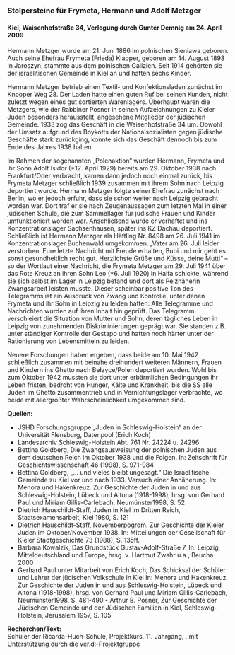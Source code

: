 ### Stolpersteine für Frymeta, Hermann und Adolf Metzger
#### Kiel, Waisenhofstraße 34, Verlegung durch Gunter Demnig am 24. April 2009

Hermann Metzger wurde am 21. Juni 1886 im polnischen Sieniawa geboren. Auch seine Ehefrau Frymeta (Frieda) Klapper, geboren am 14. August 1893 in Jaroszyn, stammte aus dem polnischen Galizien. Seit 1914 gehörten sie der israelitischen Gemeinde in Kiel an und hatten sechs Kinder.

Hermann Metzger betrieb einen Textil- und Konfektionsladen zunächst im Knooper Weg 28. Der Laden hatte einen guten Ruf bei seinen Kunden, nicht zuletzt wegen eines gut sortierten Warenlagers. Überhaupt waren die Metzgers, wie der Rabbiner Posner in seinen Aufzeichnungen zu Kieler Juden besonders herausstellt, angesehene Mitglieder der jüdischen Gemeinde. 1933 zog das Geschäft in die Waisenhofstraße 34 um. Obwohl der Umsatz aufgrund des Boykotts der Nationalsozialisten gegen jüdische Geschäfte stark zurückging, konnte sich das Geschäft dennoch bis zum Ende des Jahres 1938 halten.

Im Rahmen der sogenannten „Polenaktion“ wurden Hermann, Frymeta und ihr Sohn Adolf Isidor (*12. April 1929) bereits am 29. Oktober 1938 nach Frankfurt/Oder verbracht, kamen dann jedoch noch einmal zurück, bis Frymeta Metzger schließlich 1939 zusammen mit ihrem Sohn nach Leipzig deportiert wurde. Hermann Metzger folgte seiner Ehefrau zunächst nach Berlin, wo er jedoch erfuhr, dass sie schon weiter nach Leipzig gebracht worden war. Dort traf er sie nach Zeugenaussagen zum letzten Mal in einer jüdischen Schule, die zum Sammellager für jüdische Frauen und Kinder umfunktioniert worden war. Anschließend wurde er verhaftet und ins Konzentrationslager Sachsenhausen, später ins KZ Dachau deportiert. Schließlich ist Hermann Metzger als Häftling Nr. 8498 am 26. Juli 1941 im Konzentrationslager Buchenwald umgekommen. „Vater am 26. Juli leider verstorben. Eure letzte Nachricht mit Freude erhalten, Bubi und mir geht es sonst gesundheitlich recht gut. Herzlichste Grüße und Küsse, deine Mutti“ – so der Wortlaut einer Nachricht, die Frymeta Metzger am 29. Juli 1941 über das Rote Kreuz an ihren Sohn Leo (*6. Juli 1920) in Haifa schickte, während sie sich selbst im Lager in Leipzig befand und dort als Pelznäherin Zwangsarbeit leisten musste. Dieser scheinbar positive Ton des Telegramms ist ein Ausdruck von Zwang und Kontrolle, unter denen Frymeta und ihr Sohn in Leipzig zu leiden hatten: Alle Telegramme und Nachrichten wurden auf ihren Inhalt hin geprüft. Das Telegramm verschleiert die Situation von Mutter und Sohn, deren tägliches Leben in Leipzig von zunehmenden Diskriminierungen geprägt war. Sie standen z.B. unter ständiger Kontrolle der Gestapo und hatten noch härter unter der Rationierung von Lebensmitteln zu leiden.

Neuere Forschungen haben ergeben, dass beide am 10. Mai 1942 schließlich zusammen mit beinahe dreihundert weiteren Männern, Frauen und Kindern ins Ghetto nach Bełzyce/Polen deportiert wurden. Wohl bis zum Oktober 1942 mussten sie dort unter erbärmlichen Bedingungen ihr Leben fristen, bedroht von Hunger, Kälte und Krankheit, bis die SS alle Juden im Ghetto zusammentrieb und in Vernichtungslager verbrachte, wo beide mit allergrößter Wahrscheinlichkeit umgekommen sind.

**Quellen:**
- JSHD Forschungsgruppe „Juden in Schleswig-Holstein“ an der Universität Flensburg, Datenpool (Erich Koch)
- Landesarchiv Schleswig-Holstein Abt. 761 Nr. 24224 u. 24296
- Bettina Goldberg, Die Zwangsausweisung der polnischen Juden aus dem deutschen Reich im Oktober 1938 und die Folgen. In: Zeitschrift für Geschichtswissenschaft 46 (1998), S. 971-984
- Bettina Goldberg, „... und vieles bleibt ungesagt.“ Die Israelitische Gemeinde zu Kiel vor und nach 1933. Versuch einer Annäherung. In: Menora und Hakenkreuz. Zur Geschichte der Juden in und aus Schleswig-Holstein, Lübeck und Altona (1918-1998), hrsg. von Gerhard Paul und Miriam Gillis-Carlebach, Neumünster1998, S. 52
- Dietrich Hauschildt-Staff, Juden in Kiel im Dritten Reich, Staatsexamensarbeit, Kiel 1980, S. 121
- Dietrich Hauschildt-Staff, Novemberpogrom. Zur Geschichte der Kieler Juden im Oktober/November 1938. In: Mitteilungen der Gesellschaft für Kieler Stadtgeschichte 73 (1988), S. 135ff.
- Barbara Kowalzik, Das Grundstück Gustav-Adolf-Straße 7. In: Leipzig, Mitteldeutschland und Europa, hrsg. v. Hartmut Zwahr u.a., Beucha 2000
- Gerhard Paul unter Mitarbeit von Erich Koch, Das Schicksal der Schüler und Lehrer der jüdischen Volkschule in Kiel In: Menora und Hakenkreuz. Zur Geschichte der Juden in und aus Schleswig-Holstein, Lübeck und Altona (1918-1998), hrsg. von Gerhard Paul und Miriam Gillis-Carlebach, Neumünster1998, S. 481-490 - Arthur B. Posner, Zur Geschichte der Jüdischen Gemeinde und der Jüdischen Familien in Kiel, Schleswig-Holstein, Jerusalem 1957, S. 105

**Recherchen/Text:**  
Schüler der Ricarda-Huch-Schule, Projektkurs, 11. Jahrgang, , mit Unterstützung durch die ver.di-Projektgruppe